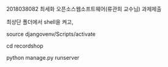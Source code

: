 2018038082 최세화 오픈소스웹소프트웨어(류관희 교수님) 과제제출

최상단 폴더에서 shell을 켜고,

source djangovenv/Scripts/activate

cd recordshop

python manage.py runserver